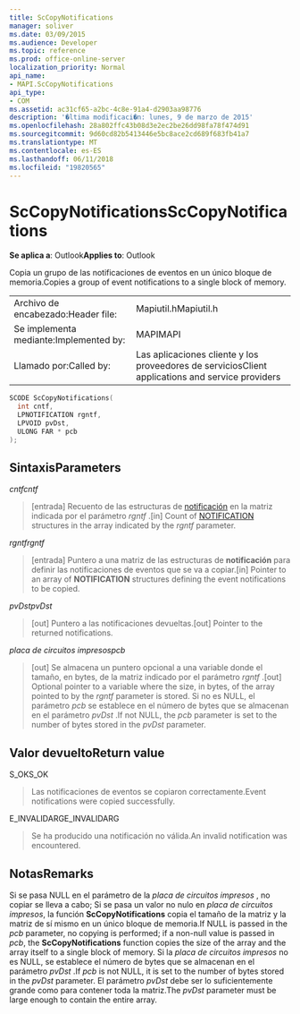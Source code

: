 ```yaml
---
title: ScCopyNotifications
manager: soliver
ms.date: 03/09/2015
ms.audience: Developer
ms.topic: reference
ms.prod: office-online-server
localization_priority: Normal
api_name:
- MAPI.ScCopyNotifications
api_type:
- COM
ms.assetid: ac31cf65-a2bc-4c8e-91a4-d2903aa98776
description: '�ltima modificaci�n: lunes, 9 de marzo de 2015'
ms.openlocfilehash: 28a802ffc43b08d3e2ec2be26dd98fa78f474d91
ms.sourcegitcommit: 9d60cd82b5413446e5bc8ace2cd689f683fb41a7
ms.translationtype: MT
ms.contentlocale: es-ES
ms.lasthandoff: 06/11/2018
ms.locfileid: "19820565"
---
```

# <a name="sccopynotifications"></a><span data-ttu-id="b5a0f-103">ScCopyNotifications</span><span class="sxs-lookup"><span data-stu-id="b5a0f-103">ScCopyNotifications</span></span>

  
  
<span data-ttu-id="b5a0f-104">**Se aplica a**: Outlook</span><span class="sxs-lookup"><span data-stu-id="b5a0f-104">**Applies to**: Outlook</span></span> 
  
<span data-ttu-id="b5a0f-105">Copia un grupo de las notificaciones de eventos en un único bloque de memoria.</span><span class="sxs-lookup"><span data-stu-id="b5a0f-105">Copies a group of event notifications to a single block of memory.</span></span> 
  
|||
|:-----|:-----|
|<span data-ttu-id="b5a0f-106">Archivo de encabezado:</span><span class="sxs-lookup"><span data-stu-id="b5a0f-106">Header file:</span></span>  <br/> |<span data-ttu-id="b5a0f-107">Mapiutil.h</span><span class="sxs-lookup"><span data-stu-id="b5a0f-107">Mapiutil.h</span></span>  <br/> |
|<span data-ttu-id="b5a0f-108">Se implementa mediante:</span><span class="sxs-lookup"><span data-stu-id="b5a0f-108">Implemented by:</span></span>  <br/> |<span data-ttu-id="b5a0f-109">MAPI</span><span class="sxs-lookup"><span data-stu-id="b5a0f-109">MAPI</span></span>  <br/> |
|<span data-ttu-id="b5a0f-110">Llamado por:</span><span class="sxs-lookup"><span data-stu-id="b5a0f-110">Called by:</span></span>  <br/> |<span data-ttu-id="b5a0f-111">Las aplicaciones cliente y los proveedores de servicios</span><span class="sxs-lookup"><span data-stu-id="b5a0f-111">Client applications and service providers</span></span>  <br/> |
   
```cpp
SCODE ScCopyNotifications(
  int cntf,
  LPNOTIFICATION rgntf,
  LPVOID pvDst,
  ULONG FAR * pcb
);
```

## <a name="parameters"></a><span data-ttu-id="b5a0f-112">Sintaxis</span><span class="sxs-lookup"><span data-stu-id="b5a0f-112">Parameters</span></span>

 <span data-ttu-id="b5a0f-113">_cntf_</span><span class="sxs-lookup"><span data-stu-id="b5a0f-113">_cntf_</span></span>
  
> <span data-ttu-id="b5a0f-114">[entrada] Recuento de las estructuras de [notificación](notification.md) en la matriz indicada por el parámetro _rgntf_ .</span><span class="sxs-lookup"><span data-stu-id="b5a0f-114">[in] Count of [NOTIFICATION](notification.md) structures in the array indicated by the  _rgntf_ parameter.</span></span> 
    
 <span data-ttu-id="b5a0f-115">_rgntf_</span><span class="sxs-lookup"><span data-stu-id="b5a0f-115">_rgntf_</span></span>
  
> <span data-ttu-id="b5a0f-116">[entrada] Puntero a una matriz de las estructuras de **notificación** para definir las notificaciones de eventos que se va a copiar.</span><span class="sxs-lookup"><span data-stu-id="b5a0f-116">[in] Pointer to an array of **NOTIFICATION** structures defining the event notifications to be copied.</span></span> 
    
 <span data-ttu-id="b5a0f-117">_pvDst_</span><span class="sxs-lookup"><span data-stu-id="b5a0f-117">_pvDst_</span></span>
  
> <span data-ttu-id="b5a0f-118">[out] Puntero a las notificaciones devueltas.</span><span class="sxs-lookup"><span data-stu-id="b5a0f-118">[out] Pointer to the returned notifications.</span></span> 
    
 <span data-ttu-id="b5a0f-119">_placa de circuitos impresos_</span><span class="sxs-lookup"><span data-stu-id="b5a0f-119">_pcb_</span></span>
  
> <span data-ttu-id="b5a0f-120">[out] Se almacena un puntero opcional a una variable donde el tamaño, en bytes, de la matriz indicado por el parámetro _rgntf_ .</span><span class="sxs-lookup"><span data-stu-id="b5a0f-120">[out] Optional pointer to a variable where the size, in bytes, of the array pointed to by the  _rgntf_ parameter is stored.</span></span> <span data-ttu-id="b5a0f-121">Si no es NULL, el parámetro _pcb_ se establece en el número de bytes que se almacenan en el parámetro _pvDst_ .</span><span class="sxs-lookup"><span data-stu-id="b5a0f-121">If not NULL, the  _pcb_ parameter is set to the number of bytes stored in the  _pvDst_ parameter.</span></span> 
    
## <a name="return-value"></a><span data-ttu-id="b5a0f-122">Valor devuelto</span><span class="sxs-lookup"><span data-stu-id="b5a0f-122">Return value</span></span>

<span data-ttu-id="b5a0f-123">S_OK</span><span class="sxs-lookup"><span data-stu-id="b5a0f-123">S_OK</span></span>
  
> <span data-ttu-id="b5a0f-124">Las notificaciones de eventos se copiaron correctamente.</span><span class="sxs-lookup"><span data-stu-id="b5a0f-124">Event notifications were copied successfully.</span></span>
    
<span data-ttu-id="b5a0f-125">E_INVALIDARG</span><span class="sxs-lookup"><span data-stu-id="b5a0f-125">E_INVALIDARG</span></span>
  
> <span data-ttu-id="b5a0f-126">Se ha producido una notificación no válida.</span><span class="sxs-lookup"><span data-stu-id="b5a0f-126">An invalid notification was encountered.</span></span>
    
## <a name="remarks"></a><span data-ttu-id="b5a0f-127">Notas</span><span class="sxs-lookup"><span data-stu-id="b5a0f-127">Remarks</span></span>

<span data-ttu-id="b5a0f-128">Si se pasa NULL en el parámetro de la _placa de circuitos impresos_ , no copiar se lleva a cabo; Si se pasa un valor no nulo en _placa de circuitos impresos_, la función **ScCopyNotifications** copia el tamaño de la matriz y la matriz de sí mismo en un único bloque de memoria.</span><span class="sxs-lookup"><span data-stu-id="b5a0f-128">If NULL is passed in the  _pcb_ parameter, no copying is performed; if a non-null value is passed in  _pcb_, the **ScCopyNotifications** function copies the size of the array and the array itself to a single block of memory.</span></span> <span data-ttu-id="b5a0f-129">Si la _placa de circuitos impresos_ no es NULL, se establece el número de bytes que se almacenan en el parámetro _pvDst_ .</span><span class="sxs-lookup"><span data-stu-id="b5a0f-129">If  _pcb_ is not NULL, it is set to the number of bytes stored in the  _pvDst_ parameter.</span></span> <span data-ttu-id="b5a0f-130">El parámetro _pvDst_ debe ser lo suficientemente grande como para contener toda la matriz.</span><span class="sxs-lookup"><span data-stu-id="b5a0f-130">The  _pvDst_ parameter must be large enough to contain the entire array.</span></span> 
  

